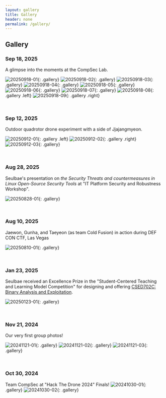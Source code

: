 ```yaml
---
layout: gallery
title: Gallery
header: none
permalink: /gallery/
---
```


## **Gallery**

### Sep 18, 2025

A glimpse into the moments at the CompSec Lab.

![20250918-01](/assets/gallery/20250918-01.jpg){: .gallery}
![20250918-02](/assets/gallery/20250918-02.jpg){: .gallery}
![20250918-03](/assets/gallery/20250918-03.jpg){: .gallery}
![20250918-04](/assets/gallery/20250918-04.jpg){: .gallery}
![20250918-05](/assets/gallery/20250918-05.jpg){: .gallery}
![20250918-06](/assets/gallery/20250918-06.jpg){: .gallery}
![20250918-07](/assets/gallery/20250918-07.jpg){: .gallery}
![20250918-08](/assets/gallery/20250918-08.jpg){: .gallery .left}
![20250918-09](/assets/gallery/20250918-09.jpg){: .gallery .right}

<br/>


### Sep 12, 2025

Outdoor quadrotor drone experiment with a side of Jjajangmyeon.

![20250912-01](/assets/gallery/20250912-01.jpg){: .gallery .left}
![20250912-02](/assets/gallery/20250912-02.jpg){: .gallery .right}
![20250912-03](/assets/gallery/20250912-03.jpg){: .gallery}

<br/>

### Aug 28, 2025

Seulbae's presentation on _the Security Threats and countermeasures in Linux
Open-Source Security Tools_ at "IT Platform Security and Robustness Workshop".

![20250828-01](/assets/gallery/20250828-01.jpg){: .gallery}

<br/>

### Aug 10, 2025

Jaewon, Gunha, and Taeyeon (as team Cold Fusion) in action
during DEF CON CTF, Las Vegas

![20250810-01](/assets/gallery/20250810-01.jpg){: .gallery}


<br/>

### Jan 23, 2025

Seulbae received an Excellence Prize in the "Student-Centered
Teaching and Learning Model Competition" for designing and offering [CSED702C:
Binary Analysis and Exploitation](/teaching/csed702c/2024fa).

![20250123-01](/assets/gallery/20250123-01.jpg){: .gallery}

<br/>

### Nov 21, 2024

Our very first group photos!

![20241121-01](/assets/gallery/20241121-01.jpg){: .gallery}
![20241121-02](/assets/gallery/20241121-02.jpg){: .gallery}
![20241121-03](/assets/gallery/20241121-03.jpg){: .gallery}

<br/>

### Oct 30, 2024

Team CompSec at "Hack The Drone 2024" Finals!
![20241030-01](/assets/gallery/20241030-01.jpg){: .gallery}
![20241030-02](/assets/gallery/20241030-02.jpg){: .gallery}

